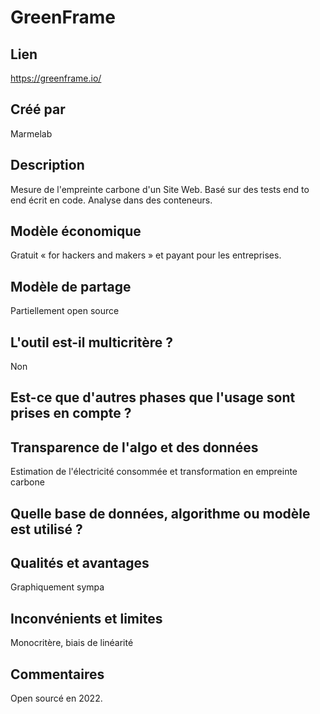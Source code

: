 # GreenFrame

## Lien

https://greenframe.io/

## Créé par

Marmelab

## Description

Mesure de l'empreinte carbone d'un Site Web. Basé sur des tests end to end écrit en code. Analyse dans des conteneurs.

## Modèle économique

Gratuit « for hackers and makers » et payant pour les entreprises.

## Modèle de partage

Partiellement open source

## L'outil est-il multicritère ?

Non

## Est-ce que d'autres phases que l'usage sont prises en compte ?


## Transparence de l'algo et des données

Estimation de l'électricité consommée et transformation en empreinte carbone

## Quelle base de données, algorithme ou modèle est utilisé ?


## Qualités et avantages

Graphiquement sympa

## Inconvénients et limites

Monocritère, biais de linéarité

## Commentaires

Open sourcé en 2022.